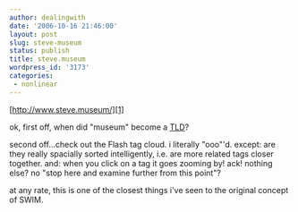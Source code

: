 ```yaml
---
author: dealingwith
date: '2006-10-16 21:46:00'
layout: post
slug: steve-museum
status: publish
title: steve.museum
wordpress_id: '3173'
categories:
 - nonlinear
---
```


[http://www.steve.museum/][1]


ok, first off, when did "museum" become a [TLD][2]?


second off...check out the Flash tag cloud. i literally "ooo"'d. except: are
they really spacially sorted intelligently, i.e. are more related tags closer
together. and: when you click on a tag it goes zooming by! ack! nothing else?
no "stop here and examine further from this point"?


at any rate, this is one of the closest things i've seen to the original
concept of SWIM.

   [1]: http://www.steve.museum/

   [2]: http://en.wikipedia.org/wiki/Top-level_domain (Top Level Domain)

   

